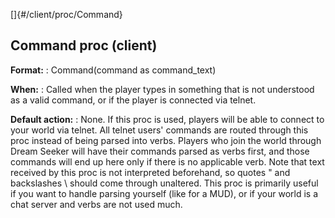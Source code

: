 []{#/client/proc/Command}
  ## Command proc (client)
  **Format:**
  :   Command(command as command_text)
  <!-- -->
  **When:**
  :   Called when the player types in something that is not understood as
      a valid command, or if the player is connected via telnet.
  <!-- -->
  **Default action:**
  :   None.
  If this proc is used, players will be able to connect to your world via
  telnet. All telnet users\' commands are routed through this proc instead
  of being parsed into verbs. Players who join the world through Dream
  Seeker will have their commands parsed as verbs first, and those
  commands will end up here only if there is no applicable verb.
  Note that text received by this proc is not interpreted beforehand, so
  quotes \" and backslashes \\ should come through unaltered.
  This proc is primarily useful if you want to handle parsing yourself
  (like for a MUD), or if your world is a chat server and verbs are not
  used much.